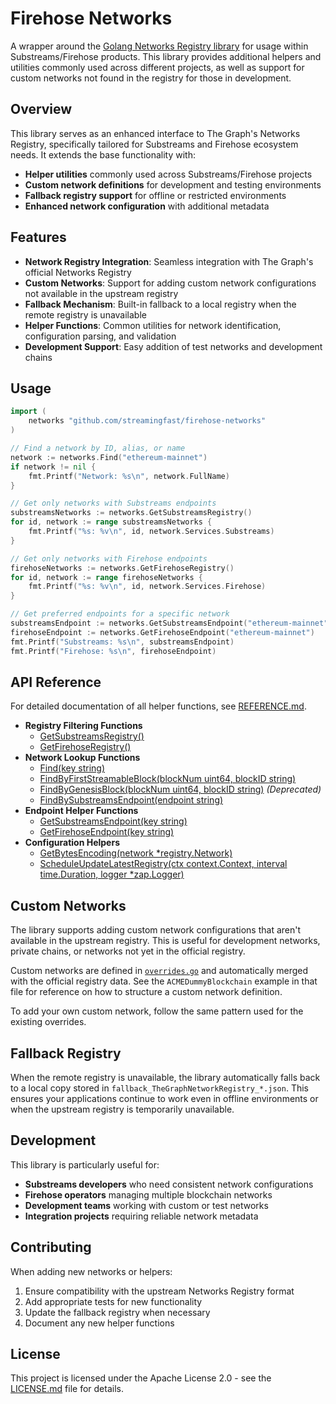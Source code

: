# Firehose Networks

A wrapper around the [Golang Networks Registry library](https://github.com/pinax-network/graph-networks-libs/tree/main/packages/golang) for usage within Substreams/Firehose products. This library provides additional helpers and utilities commonly used across different projects, as well as support for custom networks not found in the registry for those in development.

## Overview

This library serves as an enhanced interface to The Graph's Networks Registry, specifically tailored for Substreams and Firehose ecosystem needs. It extends the base functionality with:

- **Helper utilities** commonly used across Substreams/Firehose projects
- **Custom network definitions** for development and testing environments
- **Fallback registry support** for offline or restricted environments
- **Enhanced network configuration** with additional metadata

## Features

- **Network Registry Integration**: Seamless integration with The Graph's official Networks Registry
- **Custom Networks**: Support for adding custom network configurations not available in the upstream registry
- **Fallback Mechanism**: Built-in fallback to a local registry when the remote registry is unavailable
- **Helper Functions**: Common utilities for network identification, configuration parsing, and validation
- **Development Support**: Easy addition of test networks and development chains

## Usage

```go
import (
    networks "github.com/streamingfast/firehose-networks"
)

// Find a network by ID, alias, or name
network := networks.Find("ethereum-mainnet")
if network != nil {
    fmt.Printf("Network: %s\n", network.FullName)
}

// Get only networks with Substreams endpoints
substreamsNetworks := networks.GetSubstreamsRegistry()
for id, network := range substreamsNetworks {
    fmt.Printf("%s: %v\n", id, network.Services.Substreams)
}

// Get only networks with Firehose endpoints
firehoseNetworks := networks.GetFirehoseRegistry()
for id, network := range firehoseNetworks {
    fmt.Printf("%s: %v\n", id, network.Services.Firehose)
}

// Get preferred endpoints for a specific network
substreamsEndpoint := networks.GetSubstreamsEndpoint("ethereum-mainnet")
firehoseEndpoint := networks.GetFirehoseEndpoint("ethereum-mainnet")
fmt.Printf("Substreams: %s\n", substreamsEndpoint)
fmt.Printf("Firehose: %s\n", firehoseEndpoint)
```

## API Reference

For detailed documentation of all helper functions, see [REFERENCE.md](./REFERENCE.md).

- **Registry Filtering Functions**
  - [GetSubstreamsRegistry()](./REFERENCE.md#getsubstreamsregistry)
  - [GetFirehoseRegistry()](./REFERENCE.md#getfirehoseregistry)
- **Network Lookup Functions**
  - [Find(key string)](./REFERENCE.md#findkey-string)
  - [FindByFirstStreamableBlock(blockNum uint64, blockID string)](./REFERENCE.md#findbyfirststreamableblockblocknum-uint64-blockid-string)
  - [FindByGenesisBlock(blockNum uint64, blockID string)](./REFERENCE.md#findbygenesisblockblocknum-uint64-blockid-string) *(Deprecated)*
  - [FindBySubstreamsEndpoint(endpoint string)](./REFERENCE.md#findbysubstreamsendpointendpoint-string)
- **Endpoint Helper Functions**
  - [GetSubstreamsEndpoint(key string)](./REFERENCE.md#getsubstreamsendpointkey-string)
  - [GetFirehoseEndpoint(key string)](./REFERENCE.md#getfirehoseendpointkey-string)
- **Configuration Helpers**
  - [GetBytesEncoding(network *registry.Network)](./REFERENCE.md#getbytesencodingnetwork-registrynetwork)
  - [ScheduleUpdateLatestRegistry(ctx context.Context, interval time.Duration, logger *zap.Logger)](./REFERENCE.md#scheduleupdatelatestregistryctx-contextcontext-interval-timeduration-logger-zaplogger)

## Custom Networks

The library supports adding custom network configurations that aren't available in the upstream registry. This is useful for development networks, private chains, or networks not yet in the official registry.

Custom networks are defined in [`overrides.go`](./overrides.go) and automatically merged with the official registry data. See the `ACMEDummyBlockchain` example in that file for reference on how to structure a custom network definition.

To add your own custom network, follow the same pattern used for the existing overrides.

## Fallback Registry

When the remote registry is unavailable, the library automatically falls back to a local copy stored in `fallback_TheGraphNetworkRegistry_*.json`. This ensures your applications continue to work even in offline environments or when the upstream registry is temporarily unavailable.

## Development

This library is particularly useful for:

- **Substreams developers** who need consistent network configurations
- **Firehose operators** managing multiple blockchain networks
- **Development teams** working with custom or test networks
- **Integration projects** requiring reliable network metadata

## Contributing

When adding new networks or helpers:

1. Ensure compatibility with the upstream Networks Registry format
2. Add appropriate tests for new functionality
3. Update the fallback registry when necessary
4. Document any new helper functions

## License

This project is licensed under the Apache License 2.0 - see the [LICENSE.md](LICENSE.md) file for details.
